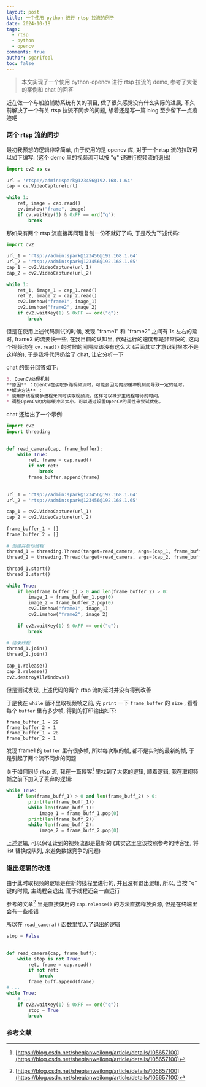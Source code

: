 ```yaml
---
layout: post
title: 一个使用 python 进行 rtsp 拉流的例子
date: 2024-10-18
tags:
  - rtsp
  - python
  - opencv
comments: true
author: sgarifool
toc: false
---
```


> 本文实现了一个使用 python-opencv 进行 rtsp 拉流的 demo, 参考了大佬的案例和 chat 的回答

<!-- more -->

近在做一个与船舶辅助系统有关的项目, 做了很久感觉没有什么实际的进展, 不久前解决了一个有关 rtsp 拉流不同步的问题, 想着还是写一篇 blog 至少留下一点痕迹吧

### 两个 rtsp 流的同步

最初我预想的逻辑非常简单, 由于使用的是 opencv 库, 对于一个 rtsp 流的拉取可以如下编写: (这个 demo 里的视频流可以按 "q" 键进行视频流的退出)

```python
import cv2 as cv  
  
url = 'rtsp://admin:spark@123456@192.168.1.64'  
cap = cv.VideoCapture(url)  
  
while 1:  
    ret, image = cap.read()  
    cv.imshow("frame", image)  
    if cv.waitKey(1) & 0xFF == ord("q"):  
        break
```

那如果有两个 rtsp 流直接再同理复制一份不就好了吗, 于是改为下述代码: 

```python
import cv2  
  
url_1 = 'rtsp://admin:spark@123456@192.168.1.64'  
url_2 = 'rtsp://admin:spark@123456@192.168.1.65'  
cap_1 = cv2.VideoCapture(url_1)  
cap_2 = cv2.VideoCapture(url_2)  
  
while 1:  
    ret_1, image_1 = cap_1.read()  
    ret_2, image_2 = cap_2.read()  
    cv2.imshow("frame1", image_1)  
    cv2.imshow("frame2", image_2)  
    if cv2.waitKey(1) & 0xFF == ord("q"):  
        break
```

但是在使用上述代码测试的时候, 发现 "frame1" 和 "frame2" 之间有 1s 左右的延时, frame2 的流要快一些, 在我目前的认知里, 代码运行的速度都是非常快的, 这两个视频流在 `cv.read()` 的时候的间隔应该没有这么大 (后面其实才意识到根本不是这样的), 于是我将代码扔给了 chat, 让它分析一下

chat 的部分回答如下: 


```markdown
3. OpenCV处理机制
**原因** ：OpenCV在读取多路视频流时，可能会因为内部缓冲机制而导致一定的延时。
**解决方法** ：
* 使用多线程或多进程来同时读取视频流。这样可以减少主线程等待的时间。
* 调整OpenCV的内部缓冲区大小。可以通过设置OpenCV的属性来尝试优化。
```

chat 还给出了一个示例: 

```python
import cv2  
import threading  
  
  
def read_camera(cap, frame_buffer):  
    while True:  
        ret, frame = cap.read()  
        if not ret:  
            break  
        frame_buffer.append(frame)  
  
  
url_1 = 'rtsp://admin:spark@123456@192.168.1.64'  
url_2 = 'rtsp://admin:spark@123456@192.168.1.65'  
  
cap_1 = cv2.VideoCapture(url_1)  
cap_2 = cv2.VideoCapture(url_2)  
  
frame_buffer_1 = []  
frame_buffer_2 = []  
  
# 创建并启动线程  
thread_1 = threading.Thread(target=read_camera, args=(cap_1, frame_buffer_1))  
thread_2 = threading.Thread(target=read_camera, args=(cap_2, frame_buffer_2))  
  
thread_1.start()  
thread_2.start()  
  
while True:  
    if len(frame_buffer_1) > 0 and len(frame_buffer_2) > 0:  
        image_1 = frame_buffer_1.pop(0)  
        image_2 = frame_buffer_2.pop(0)  
        cv2.imshow("frame1", image_1)  
        cv2.imshow("frame2", image_2)  
  
    if cv2.waitKey(1) & 0xFF == ord("q"):  
        break  
  
# 结束线程  
thread_1.join()  
thread_2.join()  
  
cap_1.release()  
cap_2.release()  
cv2.destroyAllWindows()
```

但是测试发现, 上述代码的两个 rtsp 流的延时并没有得到改善

于是我在 `while` 循环里取视频帧之前, 先 `print` 一下 `frame_buffer` 的 `size` , 看看每个 `buffer` 里有多少帧, 得到的打印输出如下: 

```shell
frame_buffer_1 = 29
frame_buffer_2 = 1
frame_buffer_1 = 28
frame_buffer_2 = 1
```

发现 frame1 的 `buffer` 里有很多帧, 所以每次取的帧, 都不是实时的最新的帧, 于是引起了两个流不同步的问题

关于如何同步 rtsp 流, 我在一篇博客[^1] 里找到了大佬的逻辑, 顺着逻辑, 我在取视频帧之前下加入了丢弃的逻辑: 

```python
while True:  
    if len(frame_buff_1) > 0 and len(frame_buff_2) > 0:  
        print(len(frame_buff_1))  
        while len(frame_buff_1):  
            image_1 = frame_buff_1.pop(0)  
        print(len(frame_buff_2))  
        while len(frame_buff_2):  
            image_2 = frame_buff_2.pop(0)
```

上述逻辑, 可以保证读到的视频流都是最新的 (其实这里应该按照参考的博客里, 将 list 替换成队列, 来避免数据竞争的问题)

### 退出逻辑的改进

由于此时取视频的逻辑是在新的线程里进行的, 并且没有退出逻辑, 所以, 当按 "q" 键的时候, 主线程会退出, 而子线程还会一直运行

参考的文章[^1] 里是直接使用的 `cap.release()` 的方法直接释放资源, 但是在终端里会有一些报错

所以在 `read_camera()` 函数里加入了退出的逻辑

```python
stop = False  
  
  
def read_camera(cap, frame_buff):  
    while stop is not True:  
        ret, frame = cap.read()  
        if not ret:  
            break  
        frame_buff.append(frame)
# ...
while True:  
    # ...
    if cv2.waitKey(1) & 0xFF == ord("q"):  
        stop = True  
        break

```

### 参考文献

[^1]: [https://blog.csdn.net/sheqianweilong/article/details/105657100](https://blog.csdn.net/sheqianweilong/article/details/105657100)
